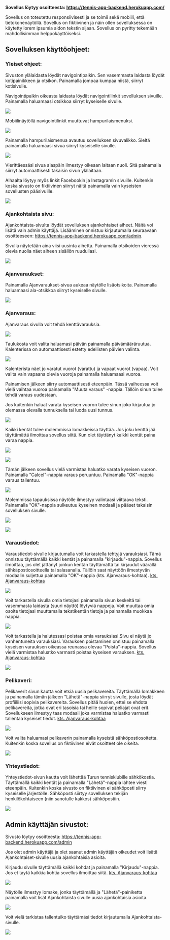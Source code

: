**Sovellus löytyy osoitteesta: https://tennis-app-backend.herokuapp.com/**

Sovellus on toteutettu responsiivisesti ja se toimii sekä mobiili, että
tietokonenäytöllä. Sovellus on fiktiivinen ja näin ollen sovelluksessa on
käytetty lorem ipsumia aidon tekstin sijaan. Sovellus on pyritty tekemään
mahdollisimman helppokäyttöiseksi.

## Sovelluksen käyttöohjeet:

### Yleiset ohjeet:

Sivuston ylälaidasta löydät navigointipalkin. Sen vasemmasta laidasta löydät kotipainikkeen ja otsikon. Painamalla jompaa kumpaa niistä, siirryt kotisivulle.

Navigointipalkin oikeasta laidasta löydät navigointilinkit sovelluksen sivuille. Painamalla haluamaasi otsikkoa siirryt kyseiselle sivulle.

![](manualImages/image_2.png)

Mobiilinäytöllä navigointilinkit muuttuvat hampurilaismenuksi.

![](manualImages/image_1.png)

Painamalla hampurilaismenua
avautuu sovelluksen sivuvalikko. Sieltä painamalla haluamaasi sivua siirryt kyseiselle sivulle.

![](manualImages/image_3.png)

Vierittäessäsi sivua alaspäin ilmestyy oikeaan laitaan nuoli. Sitä painamalla siirryt automaattisesti takaisin sivun ylälaitaan.

Alhaalta löytyy myös linkit Facebookin ja Instagramin sivuille. Kuitenkin koska sivusto on fiktiivinen siirryt näitä painamalla vain kyseisten sovellusten pääsivuille.

![](manualImages/image_4.png)

### Ajankohtaista sivu:

Ajankohtaista-sivulta löydät sovelluksen ajankohtaiset aiheet. Näitä voi lisätä vain admin käyttäjä. Lisääminen onnistuu kirjautumalla seuraavaan osoitteeseen: https://tennis-app-backend.herokuapp.com/admin.

Sivulla näytetään aina viisi uusinta aihetta. Painamalla otsikoiden vieressä olevia nuolia näet aiheen sisällön ruudullasi.

![](manualImages/image_5.png)

### Ajanvaraukset:

Painamalla Ajanvaraukset-sivua aukeaa näytölle lisäotsikoita. Painamalla haluamaasi ala-otsikkoa siirryt kyseiselle sivulle.

![](manualImages/image_6.png)

### Ajanvaraus:

Ajanvaraus sivulla voit tehdä kenttävarauksia.

![](manualImages/image_7.png)

Taulukosta voit valita haluamasi päivän painamalla päivämääräruutua. Kalenterissa on automaattisesti estetty edellisten päivien valinta.

![](manualImages/image_8.png)

Kalenterista näet jo varatut vuorot (varattu) ja vapaat vuorot (vapaa). Voit valita vain vapaana olevia vuoroja painamalla haluamaasi vuoroa.

Painamisen jälkeen siirry automaattisesti eteenpäin. Tässä vaiheessa voit vielä vaihtaa vuoroa painamalla "Muuta varaus" -nappia. Tällöin sinun tulee tehdä varaus uudestaan.

Jos kuitenkin haluat varata kyseisen vuoron tulee sinun joko kirjautua jo olemassa olevalla tunnuksella tai luoda uusi tunnus.

![](manualImages/image_9.png)

Kaikki kentät tulee molemmissa lomakkeissa täyttää. Jos joku kenttä jää täyttämättä ilmoittaa sovellus siitä. Kun olet täyttänyt kaikki kentät paina varaa nappia.

![](manualImages/image_12.png)

![](manualImages/image_13.png)

<a id="check"></a>

Tämän jälkeen sovellus vielä varmistaa haluatko varata kyseisen vuoron. Painamalla "Calcel"-nappia varaus peruuntuu. Painamalla "OK"-nappia varaus tallentuu.

![](manualImages/image_14.png)

Molemmissa tapauksissa näytölle ilmestyy valintaasi viittaava teksti. Painamalla "OK"-nappia sulkeutuu kyseinen modaali ja pääset takaisin sovelluksen sivulle.

![](manualImages/image_15.png)

![](manualImages/image_16.png)

### Varaustiedot:

Varaustiedot-sivulle kirjautumalla voit tarkastella tehtyjä varauksiasi. Tämä onnistuu täyttämällä kaikki kentät ja painamalla "kirjaudu"-nappia. Sovellus ilmoittaa, jos olet jättänyt jonkun kentän täyttämättä tai kirjaudut väärällä sähkäpostiosoitteella tai salasanalla. Tällöin saat näyttöön ilmestyvän modaalin suljettua painamalla "OK"-nappia (kts. Ajanvaraus-kohtaa). [kts. Ajanvaraus-kohtaa](#check)

![](manualImages/image_17.png)

Voit tarkastella sivulla omia tietojasi painamalla sivun keskeltä tai vasemmasta laidasta (suuri näyttö) löytyviä nappeja. Voit muuttaa omia osoite tietojasi muuttamalla tekstikentän tietoja ja painamalla muokkaa nappia.

![](manualImages/image_18.png)

Voit tarkastella ja halutessasi poistaa omia varauksiasi.Sivu ei näytä jo vanhentuneita varauksiasi. Varauksen poistaminen onnistuu painamalla kyseisen varauksen oikeassa reunassa olevaa "Poista"-nappia. Sovellus vielä varmistaa haluatko varmasti poistaa kyseisen varauksen. [kts. Ajanvaraus-kohtaa](#check)

![](manualImages/image_19.png)

### Pelikaveri:

Pelikaverit sivun kautta voit etsiä uusia pelikavereita. Täyttämällä lomakkeen ja painamalla tämän jälkeen "Lähetä"-nappia siirryt sivulle, josta löydät profiiliisi sopivia pelikavereita. Sovellus pitää huolen, ettei se ehdota pelikavereita, jotka ovat eri tasoisia tai heille sopivat peliajat ovat erit. Sovellukseen ilmestyy taas modaali joka varmistaa haluatko varmasti tallentaa kyseiset tiedot. [kts. Ajanvaraus-kohtaa](#check)

![](manualImages/image_20.png)

Voit valita haluamasi pelikaverin painamalla kyseistä sähköpostiosoitetta. Kuitenkin koska sovellus on fiktiivinen eivät osoitteet ole oikeita.

![](manualImages/image_21.png)

### Yhteystiedot:

Yhteystiedot-sivun kautta voit lähettää Turun tennisklubille sähkökostia. Täyttämällä kaikki kentät ja painamalla "Lähetä"-nappia lähtee viesti eteenpäin. Kuitenkin koska sivusto on fiktiivinen ei sähköposti siirry kyseiselle järjestölle. Sähköposti siirtyy sovelluksen tekijän henkilökohtaiseen (niin sanotulle kakkos) sähköpostiin.

![](manualImages/image_22.png)

## Admin käyttäjän sivustot:

Sivusto löytyy osoitteesta: https://tennis-app-backend.herokuapp.com/admin

Jos olet admin käyttäjä ja olet saanut admin käyttäjän oikeudet voit lisätä Ajankohtaiset-sivulle uusia ajankohtaisia asioita.

Kirjaudu sivulle täyttämällä kaikki kohdat ja painamalla "Kirjaudu"-nappia. Jos et taytä kaikkia kohtia sovellus ilmoittaa siitä. [kts. Ajanvaraus-kohtaa](#check)

![](manualImages/image_23.png)

Näytölle ilmestyy lomake, jonka täyttämällä ja "Lähetä"-painiketta painamalla voit lisät Ajankohtaista sivulle uusia ajankohtaisia asioita.

![](manualImages/image_24.png)

Voit vielä tarkistaa tallentuiko täyttämäsi tiedot kirjautumalla Ajankohtaista-sivulle.

![](manualImages/image_25.png)
